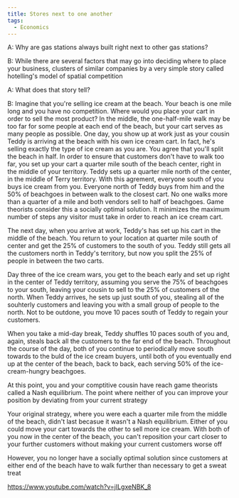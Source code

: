 ```yaml
---
title: Stores next to one another
tags:
  - Economics
---
```


A: Why are gas stations always built right next to other gas stations?

B: While there are several factors that may go into deciding where to place your business, clusters of similar companies by a very simple story called hotelling's model of spatial competition

A: What does that story tell?

B: Imagine that you're selling ice cream at the beach. Your beach is one mile long and you have no competition. Where would you place your cart in order to sell the most product? In the middle, the one-half-mile walk may be too far for some people at each end of the beach, but your cart serves as many people as possible. One day, you show up at work just as your cousin Teddy is arriving at the beach with his own ice cream cart. In fact, he's selling exactly the type of ice cream as you are. You agree that you'll split the beach in half. In order to ensure that customers don't have to walk too far, you set up your cart a quarter mile south of the beach center, right in the middle of your territory. Teddy sets up a quarter mile north of the center, in the middle of Terry territory. With this agrement, everyone south of you buys ice cream from you. Everyone north of Teddy buys from him and the 50% of beachgoes in between walk to the closest cart. No one walks more than a quarter of a mile and both vendors sell to half of beachgoes. Game theorists consider this a socially optimal solution. It minimizes the maximum number of steps any visitor must take in order to reach an ice cream cart.

The next day, when you arrive at work, Teddy's has set up his cart in the middle of the beach. You return to your location at quarter mile south of center and get the 25% of customers to the south of you. Teddy still gets all the customers north in Teddy's territory, but now you split the 25% of people in between the two carts.

Day three of the ice cream wars, you get to the beach early and set up right in the center of Teddy territory, assuming you serve the 75% of beachgoes to your south, leaving your cousin to sell to the 25% of customers of the north. When Teddy arrives, he sets up just south of you, stealing all of the souhterly customers and leaving you with a small group of people to the north. Not to be outdone, you move 10 paces south of Teddy to regain your customers.

When you take a mid-day break, Teddy shuffles 10 paces south of you and, again, steals back all the customers to the far end of the beach. Throughout the course of the day, both of you continue to periodically move south towards to the buld of the ice cream buyers, until both of you eventually end up at the center of the beach, back to back, each serving 50% of the ice-cream-hungry beachgoes.

At this point, you and your comptitive cousin have reach game theorists called a Nash equilibrium. The point where neither of you can improve your position by deviating from your current strategy

Your original strategy, where you were each a quarter mile from the middle of the beach, didn't last becasue it wasn't a Nash equilibrium. Either of you could move your cart towards the other to sell more ice cream. With both of you now in the center of the beach, you can't reposition your cart closer to your further customers without making your current customers worse off

However, you no longer have a socially optimal solution since customers at either end of the beach have to walk further than necessary to get a sweat treat

https://www.youtube.com/watch?v=jILgxeNBK_8
